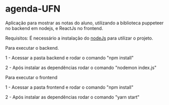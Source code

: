 # agenda-UFN
Aplicação para mostrar as notas do aluno, utilizando a biblioteca puppeteer no backend em nodejs, e ReactJs no frontend.

Requisitos: É necessário a instalação do [nodeJs](https://nodejs.org/en/download/) para utilizar o projeto.

Para executar o backend.

1 - Acessar a pasta backend e rodar o comando "npm install"

2 - Após instalar as dependências rodar o comando "nodemon index.js"


Para executar o frontend

1 - Acessar a pasta frontend e rodar o comando "npm install"

2 - Após instalar as dependências rodar o comando "yarn start"
